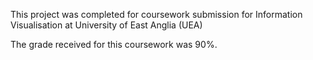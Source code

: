 This project was completed for coursework submission for Information Visualisation at University of East Anglia (UEA)

The grade received for this coursework was 90%.
